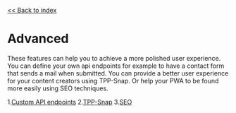 [<< Back to index](../index.md)

# Advanced

These features can help you to achieve a more polished user experience. You can define your own api endpoints for example to have a contact form that sends a mail when submitted. You can provide a better user experience for your content creators using TPP-Snap. Or help your PWA to be found more easily using SEO techniques.

1.[Custom API endpoints](./custom-api-routes/index.md)
2.[TPP-Snap](./TPP-Snap.md)
3.[SEO](./SEO.md)